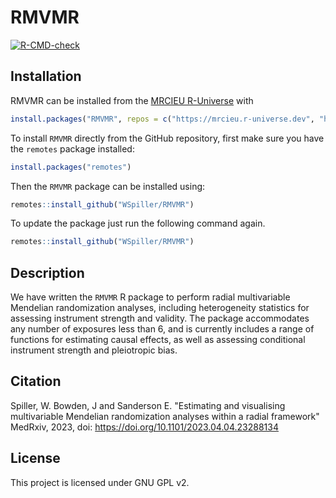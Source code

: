 # RMVMR

<!-- badges: start -->
[![R-CMD-check](https://github.com/WSpiller/RMVMR/actions/workflows/R-CMD-check.yaml/badge.svg)](https://github.com/WSpiller/RMVMR/actions/workflows/R-CMD-check.yaml)
<!-- badges: end -->

## Installation

RMVMR can be installed from the [MRCIEU R-Universe](https://mrcieu.r-universe.dev/) with

```r
install.packages("RMVMR", repos = c("https://mrcieu.r-universe.dev", "https://cloud.r-project.org"))
```

To install `RMVMR` directly from the GitHub repository, first make sure you have the `remotes` package installed:

```r
install.packages("remotes")
```

Then the `RMVMR` package can be installed using:

```r
remotes::install_github("WSpiller/RMVMR")
```

To update the package just run the following command again.

```r
remotes::install_github("WSpiller/RMVMR")
``` 

## Description

We have written the `RMVMR` R package to perform radial multivariable Mendelian randomization analyses, including heterogeneity
statistics for assessing instrument strength and validity. The package accommodates any number of exposures less than 6,
and is currently includes a range of functions for estimating causal effects, as well as assessing conditional instrument strength and pleiotropic bias.

## Citation

Spiller, W. Bowden, J and Sanderson E. "Estimating and visualising multivariable Mendelian randomization analyses within a radial framework" MedRxiv, 2023, doi: https://doi.org/10.1101/2023.04.04.23288134

## License

This project is licensed under GNU GPL v2.
